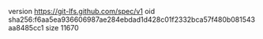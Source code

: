 version https://git-lfs.github.com/spec/v1
oid sha256:f6aa5ea936606987ae284ebdad1d428c01f2332bca57f480b081543aa8485cc1
size 11670
